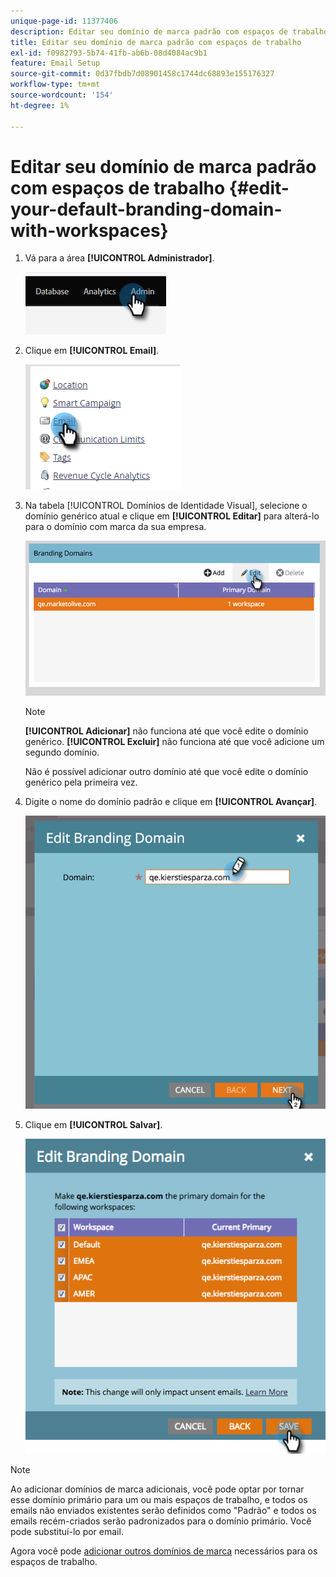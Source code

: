 ```yaml
---
unique-page-id: 11377406
description: Editar seu domínio de marca padrão com espaços de trabalho - Documentação do Marketo - Documentação do produto
title: Editar seu domínio de marca padrão com espaços de trabalho
exl-id: f0982793-5b74-41fb-ab6b-08d4084ac9b1
feature: Email Setup
source-git-commit: 0d37fbdb7d08901458c1744dc68893e155176327
workflow-type: tm+mt
source-wordcount: '154'
ht-degree: 1%

---
```


# Editar seu domínio de marca padrão com espaços de trabalho {#edit-your-default-branding-domain-with-workspaces}

1. Vá para a área **[!UICONTROL Administrador]**.

   ![](assets/edit-your-default-branding-domain-with-workspaces-1.png)

1. Clique em **[!UICONTROL Email]**.

   ![](assets/edit-your-default-branding-domain-with-workspaces-2.png)

1. Na tabela [!UICONTROL Domínios de Identidade Visual], selecione o domínio genérico atual e clique em **[!UICONTROL Editar]** para alterá-lo para o domínio com marca da sua empresa.

   ![](assets/edit-your-default-branding-domain-with-workspaces-3.png)

   >[!NOTE]
   >
   >**[!UICONTROL Adicionar]** não funciona até que você edite o domínio genérico. **[!UICONTROL Excluir]** não funciona até que você adicione um segundo domínio.
   >
   >Não é possível adicionar outro domínio até que você edite o domínio genérico pela primeira vez.

1. Digite o nome do domínio padrão e clique em **[!UICONTROL Avançar]**.

   ![](assets/edit-your-default-branding-domain-with-workspaces-4.png)

1. Clique em **[!UICONTROL Salvar]**.

   ![](assets/edit-your-default-branding-domain-with-workspaces-5.png)

>[!NOTE]
>
>Ao adicionar domínios de marca adicionais, você pode optar por tornar esse domínio primário para um ou mais espaços de trabalho, e todos os emails não enviados existentes serão definidos como &quot;Padrão&quot; e todos os emails recém-criados serão padronizados para o domínio primário. Você pode substituí-lo por email.

Agora você pode [adicionar outros domínios de marca](/help/marketo/product-docs/administration/email-setup/add-multiple-branding-domains/add-an-additional-branding-domain-with-workspaces.md) necessários para os espaços de trabalho.
